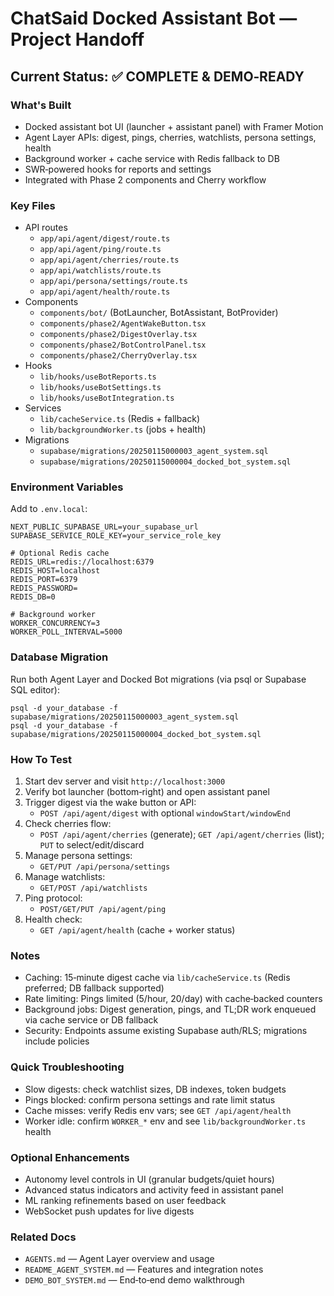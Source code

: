 # ChatSaid Docked Assistant Bot — Project Handoff

## Current Status: ✅ COMPLETE & DEMO‑READY

### What's Built
- Docked assistant bot UI (launcher + assistant panel) with Framer Motion
- Agent Layer APIs: digest, pings, cherries, watchlists, persona settings, health
- Background worker + cache service with Redis fallback to DB
- SWR‑powered hooks for reports and settings
- Integrated with Phase 2 components and Cherry workflow

### Key Files
- API routes
  - `app/api/agent/digest/route.ts`
  - `app/api/agent/ping/route.ts`
  - `app/api/agent/cherries/route.ts`
  - `app/api/watchlists/route.ts`
  - `app/api/persona/settings/route.ts`
  - `app/api/agent/health/route.ts`
- Components
  - `components/bot/` (BotLauncher, BotAssistant, BotProvider)
  - `components/phase2/AgentWakeButton.tsx`
  - `components/phase2/DigestOverlay.tsx`
  - `components/phase2/BotControlPanel.tsx`
  - `components/phase2/CherryOverlay.tsx`
- Hooks
  - `lib/hooks/useBotReports.ts`
  - `lib/hooks/useBotSettings.ts`
  - `lib/hooks/useBotIntegration.ts`
- Services
  - `lib/cacheService.ts` (Redis + fallback)
  - `lib/backgroundWorker.ts` (jobs + health)
- Migrations
  - `supabase/migrations/20250115000003_agent_system.sql`
  - `supabase/migrations/20250115000004_docked_bot_system.sql`

### Environment Variables
Add to `.env.local`:
```
NEXT_PUBLIC_SUPABASE_URL=your_supabase_url
SUPABASE_SERVICE_ROLE_KEY=your_service_role_key

# Optional Redis cache
REDIS_URL=redis://localhost:6379
REDIS_HOST=localhost
REDIS_PORT=6379
REDIS_PASSWORD=
REDIS_DB=0

# Background worker
WORKER_CONCURRENCY=3
WORKER_POLL_INTERVAL=5000
```

### Database Migration
Run both Agent Layer and Docked Bot migrations (via psql or Supabase SQL editor):
```
psql -d your_database -f supabase/migrations/20250115000003_agent_system.sql
psql -d your_database -f supabase/migrations/20250115000004_docked_bot_system.sql
```

### How To Test
1) Start dev server and visit `http://localhost:3000`
2) Verify bot launcher (bottom‑right) and open assistant panel
3) Trigger digest via the wake button or API:
   - `POST /api/agent/digest` with optional `windowStart/windowEnd`
4) Check cherries flow:
   - `POST /api/agent/cherries` (generate); `GET /api/agent/cherries` (list); `PUT` to select/edit/discard
5) Manage persona settings:
   - `GET/PUT /api/persona/settings`
6) Manage watchlists:
   - `GET/POST /api/watchlists`
7) Ping protocol:
   - `POST/GET/PUT /api/agent/ping`
8) Health check:
   - `GET /api/agent/health` (cache + worker status)

### Notes
- Caching: 15‑minute digest cache via `lib/cacheService.ts` (Redis preferred; DB fallback supported)
- Rate limiting: Pings limited (5/hour, 20/day) with cache‑backed counters
- Background jobs: Digest generation, pings, and TL;DR work enqueued via cache service or DB fallback
- Security: Endpoints assume existing Supabase auth/RLS; migrations include policies

### Quick Troubleshooting
- Slow digests: check watchlist sizes, DB indexes, token budgets
- Pings blocked: confirm persona settings and rate limit status
- Cache misses: verify Redis env vars; see `GET /api/agent/health`
- Worker idle: confirm `WORKER_*` env and see `lib/backgroundWorker.ts` health

### Optional Enhancements
- Autonomy level controls in UI (granular budgets/quiet hours)
- Advanced status indicators and activity feed in assistant panel
- ML ranking refinements based on user feedback
- WebSocket push updates for live digests

### Related Docs
- `AGENTS.md` — Agent Layer overview and usage
- `README_AGENT_SYSTEM.md` — Features and integration notes
- `DEMO_BOT_SYSTEM.md` — End‑to‑end demo walkthrough

